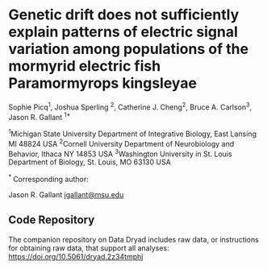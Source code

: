 # Genetic drift does not sufficiently explain patterns of electric signal variation among populations of the mormyrid electric fish Paramormyrops kingsleyae

Sophie Picq<sup>1</sup>, Joshua Sperling <sup>2</sup>, Catherine J. Cheng<sup>2</sup>, Bruce A. Carlson<sup>3</sup>, Jason R. Gallant <sup> 1* </sup>

<sup>1</sup>Michigan State University Department of Integrative Biology, East Lansing MI 48824 USA
<sup>2</sup>Cornell University Department of Neurobiology and Behavior, Ithaca NY 14853 USA
<sup>3</sup>Washington University in St. Louis Department of Biology, St. Louis, MO 63130 USA

<sup>* </sup>Corresponding author:

Jason R. Gallant jgallant@msu.edu

## Code Repository ##

The companion repository on Data Dryad includes raw data, or instructions for obtaining raw data, that support all analyses: https://doi.org/10.5061/dryad.2z34tmphj
